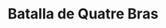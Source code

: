 ﻿---
title: "Batalla de Quatre Bras"
permalink: periodes_866.html
layout: periode
dataInici: 1815-06-16
sidebar: periodes
pares:
  - 429:
    title: "Cien Días"
    dataInici: "(1815-03-20)"
    dataFi: "(1815-06-28)"

fills:
jocsPrincipals:
  - title: "La Bataille des Quatre Bras"
    bggId: 12896
    dataInici: 
    dataFi: 

  - title: "Ney vs. Wellington"
    bggId: 4255
    dataInici: 
    dataFi: 

  - title: "1815: The Waterloo Campaign"
    bggId: 8742
    dataInici: 
    dataFi: 

jocsEscenaris:
jocsEpoca:
  - title: "Les Quatre-Bras & Waterloo 1815: The Empire's Final Blows"
    bggId: 175464
    escenari: "Quatre Bras"
    dataInici: 
    dataFi: 

jocsEpocaEscenaris:
---
